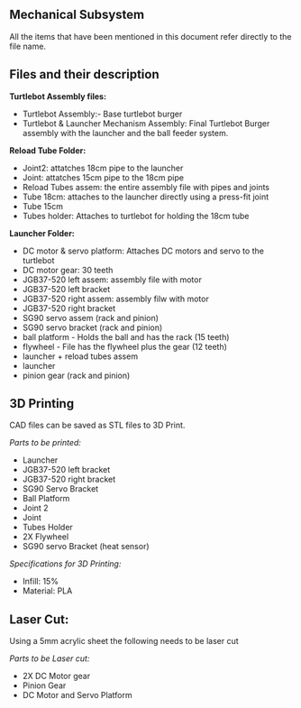## Mechanical Subsystem
All the items that have been mentioned in this document refer directly to the file name.


## Files and their description

**Turtlebot Assembly files:**
- Turtlebot Assembly:- Base turtlebot burger
- Turtlebot & Launcher Mechanism Assembly: Final Turtlebot Burger assembly with the launcher and the ball feeder system.

**Reload Tube Folder:**
- Joint2: attatches 18cm pipe to the launcher 
- Joint: attatches 15cm pipe to the 18cm pipe 
- Reload Tubes assem: the entire assembly file with pipes and joints
- Tube 18cm: attaches to the launcher directly using a press-fit joint
- Tube 15cm
- Tubes holder: Attaches to turtlebot for holding the 18cm tube 

**Launcher Folder:**
- DC motor & servo platform: Attaches DC motors and servo to the turtlebot 
- DC motor gear: 30 teeth 
- JGB37-520 left assem: assembly file with motor
- JGB37-520 left bracket  
- JGB37-520 right assem: assembly filw with motor  
- JGB37-520 right bracket  
- SG90 servo assem (rack and pinion)  
- SG90 servo bracket (rack and pinion)  
- ball platform - Holds the ball and has the rack (15 teeth)
- flywheel - File has the flywheel plus the gear (12 teeth) 
- launcher + reload tubes assem  
- launcher  
- pinion gear (rack and pinion)  



## 3D Printing
CAD files can be saved as STL files to 3D Print.

_Parts to be printed:_
- Launcher 
- JGB37-520 left bracket
- JGB37-520 right bracket  
- SG90 Servo Bracket 
- Ball Platform
- Joint 2
- Joint
- Tubes Holder
- 2X Flywheel
- SG90 servo Bracket (heat sensor)

_Specifications for 3D Printing:_
- Infill: 15%
- Material: PLA 


## Laser Cut:
Using a 5mm acrylic sheet the following needs to be laser cut

_Parts to be Laser cut:_
- 2X DC Motor gear 
- Pinion Gear 
- DC Motor and Servo Platform

